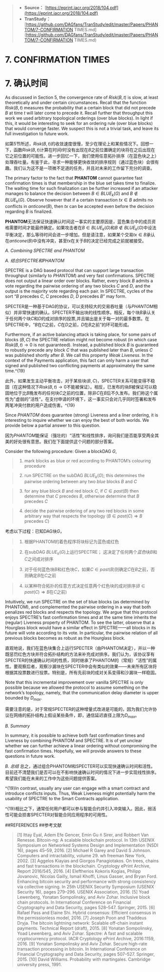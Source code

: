 >* **Source：** [https://eprint.iacr.org/2018/104.pdf](https://eprint.iacr.org/2018/104.pdf)  
>* **TranStudy：** [https://github.com/DAGfans/TranStudy/edit/master/Papers/PHANTOM/7-CONFIRMATION TIMES.md](https://github.com/DAGfans/TranStudy/edit/master/Papers/PHANTOM/7-CONFIRMATION TIMES.md)
# 7. CONFIRMATION TIMES

# 7. 确认时间

As discussed in Section 5, the convergence rate of $Risk(B,t)$ is slow, at least theoretically and under certain circumstances. Recall that the function $Risk(B,t)$ measures the probability that a certain block that did not precede $B$ at time $t$ will later come to precede it. Recall further that throughput this work we used arbitrary topological orderings (over blue blocks). In light if this, it would be interesting to seek for an ordering rule (over blue blocks) that would converge faster. We suspect this is not a trivial task, and leave its full investigation to future work.

如第5节所述，$Risk(B,t)$的收敛速度很慢，至少在理论上和某些情况下。回想一下，函数$Risk(B,t)$计算在时间$t$时没有出现在$B$之前位置确定的块将在之后出现在它之前位置的可能性。进一步回忆一下，我们使用任意拓扑排序（在蓝色块之上）处理吞吐量。有鉴于此，寻求一种能够更快收敛的排序规则（通过蓝色块）会很有趣。我们认为这不是一项微不足道的任务，并且对未来的工作留下充分的调查。

The primary factor to the fact that **PHANTOM** cannot guarantee fast confirmation times is that membership in the blue set takes time to finalize. The waiting time for such finalization can be further increased if an attacker manages to balance the decision between $B \in BLUE_k(G)$ and $B \notin BLUE_k(G)$. Observe however that if a certain transaction $tx \in B$ admits no conflicts in $anticone(B)$, then $tx$ can be accepted even before the decision regarding $B$ is finalized.

**PHANTOM**无法保证快速确认时间这一事实的主要原因是，蓝色集合中的成员资格需要时间才能最终确定。如果攻击者在$B \in BLUE_k(G)$和$B \notin BLUE_k(G)$中设法平衡决定，那么等待时间会进一步增加。但是请注意，如果某个交易$tx \in B$承认在$anticone(B)$中没有冲突，甚至$tx$在关于$B$的决定已经完成之前就被接受。

*A. Combining SPECTRE and PHANTOM*

*A. 结合SPECTRE和PHANTOM*

SPECTRE is a DAG based protocol that can support large transaction throughput (similarly to *PHANTOM*) and very fast confirmations. SPECTRE does not output a linear order over blocks. Rather, every block $B$ admits a vote regarding the pairwise ordering of any two blocks $C$ and $D$, and the output is the majority vote regarding each pair. In SPECTRE, cycles of the sort “$B$ precedes $C$, $C$ precedes $D$, $D$ precedes $B$” may form.

SPECTER是一种基于DAG的协议，可以支持较大的交易吞吐量（与*PHANTOM*相似）并非常快速的确认。SPECTER不输出块的线性顺序。相反，每个块$B$承认关于任何两个块$C$和$D$的成对排序的投票,并且输出是关于每一对的最多数票。在SPECTRE中，“$B$在$C$之前，$C$在$D$之前，$D$在$B$之前”的环可能形成。

Furthermore, if an active balancing attack is taking place, for some pairs of blocks $(B, C)$ the SPECTRE relation might not become robust (in which case $Risk(B, t) \rightarrow 0$ is not guaranteed). Instead, a published block $B$ is guaranteed to robustly precede any block $C$ that was published later than $B$, unless $C$ was published shortly after $B$. We call this property *Weak Liveness*. In the context of the Payments application, this fact can only harm a user that signed and published two conflicting payments at approximately the same time.^{19}

此外，如果发生主动平衡攻击，对于某些块$(B, C)$，SPECTER关系可能变得不稳固（在这种情况下$Risk(B, t) \rightarrow 0$不能被保证）。相反，已发布的块$B$被保证可以稳固地位于比$B$晚发布的任何块$C$之前的位置，除非$C$在$B$后不久发布。我们称这个属性为"虚弱的”活性"。在支付申请的环境下，这一事实只会对几乎同时签署和发布两笔冲突付款的用户造成伤害。^{19}

Since *PHANTOM* does guarantee (strong) Liveness and a liner ordering, it is interesting to inquire whether we can enjoy the best of both worlds. We provide below a partial answer to this question.

因为*PHANTOM*能保证（强壮的）“活性”和线性排序，询问我们是否能享受两全其美的好处很有意思。我们在下面提供这个问题的部分答案。

Consider the following procedure: Given a blockDAG $G$,

> 1) mark blocks as blue or red according to PHANTOM’s colouring procedure

> 2) run SPECTRE on the subDAG $BLUE_k(G)$; this determines the pairwise ordering between any two $blue$ blocks $B$ and $C$

> 3) for any blue block $B$ and red block $C$, if $C \in past(B)$ then determine that $C$ precedes $B$, otherwise determine that $B$ precedes $C$

> 4) decide the pairwise ordering of any two red blocks in some arbitrary way that respects the topology ($B \in past(C) \Rightarrow B$ precedes $C$)

考虑以下过程：已知DAG块$G$，

> 1) 根据PHANTOM的着色程序将块标记为蓝色或红色

> 2) 在subDAG $BLUE_k(G)$上运行SPECTRE；
这决定了任何两个$蓝色$块$B$和$C$之间成对排序

> 3) 对于任何蓝色块$B$和红色块$C$，如果$C \in past(B)$则确定$C$在$B$之前，否则确定$B$在$C$之前
 
> 4) 以某种符合拓扑的任意方式决定任意两个红色块的成对排序($B \in past(C) \Rightarrow B$在$C$之前)

Intuitively, we run SPECTRE on the set of blue blocks (as determined by PHANTOM), and
complemented the pairwise ordering in a way that both penalizes red blocks and respects the topology. We argue that this protocol enjoys SPECTRE’s fast confirmation times and at the same time inherits the (regular) Liveness property of PHANTOM. To see the latter, observe that a Hourglass block would have a similar effect in SPECTRE——all blocks in its future will vote according to its vote. In particular, the pairwise relation of all previous blocks becomes as robust as the Hourglass block.

直观地说，我们在蓝色块集合上运行SPECTER（由PHANTOM决定），并以一种既惩罚红色方块并符合拓扑结构的方法来补充成对排序。我们认为，该协议享有SPECTER的快速确认时间的性质，同时继承了PHANTOM的（常规）“活性”的属性。要观察后者，观察沙漏块在SPECTER中会有类似的效果——未来所有区块将根据其投票数进行投票。特别是，所有先前块的成对关系变得和沙漏块一样稳固。

Note that this incremental improvement over vanilla SPECTRE is only possible because we allowed the protocol to assume something on the network’s topology, namely, that the communication delay diameter is upper bounded by $D_{max}$.

需要注意的是，对于常规SPECTER的这种增量式改进是可能的，因为我们允许协议在网络的拓扑结构上假设某些条件，即，通信延迟直径上限为$D_{max}$。


*B. Summary*

In summary, it is possible to achieve both fast confirmation times and Liveness by combining PHANTOM and SPECTRE. It is of yet unclear whether we can further achieve a linear ordering without compromising the fast confirmation times. Hopefully, we will provide answers to these questions in future work.

*B. 总结*
总之，通过组合PHANTOM和SPECTER可以实现快速确认时间和活性。目前还不清楚我们是否可以在不影响快速确认时间的情况下进一步实现线性排序。希望我们能在未来的工作中为这些问题提供答案。

^{19}In contrast, usually any user can engage with a smart contract and introduce conflicts inputs. Thus, Weak Liveness might potentially harm the usability of SPECTRE to the Smart Contracts application.

^{19}相比之下，通常任何用户都可以参与智能合约并引入冲突输入。因此，弱活性可能会损害SPECTER对智能合同应用程序的可用性。

##REFERENCES
##参考文献

>[1] Ittay Eyal, Adem Efe Gencer, Emin Gu ̈n Sirer, and Robbert Van Renesse. Bitcoin-ng: A scalable blockchain protocol. In 13th USENIX Symposium on Networked Systems Design and Implementation (NSDI 16), pages 45–59, 2016.
>[2] Michael R Garey and David S Johnson. Computers and intractability, volume 29. wh freeman New York, 2002.
>[3] Aggelos Kiayias and Giorgos Panagiotakos. On trees, chains and fast transactions in the blockchain. Cryptology
ePrint Archive, Report 2016/545, 2016.
>[4] Eleftherios Kokoris Kogias, Philipp Jovanovic, Nicolas Gailly, Ismail Khoffi, Linus Gasser, and Bryan Ford.
Enhancing bitcoin security and performance with strong consistency via collective signing. In 25th USENIX
Security Symposium (USENIX Security 16), pages 279–296. USENIX Association, 2016.
>[5] Yoad Lewenberg, Yonatan Sompolinsky, and Aviv Zohar. Inclusive block chain protocols. In International
Conference on Financial Cryptography and Data Security, pages 528–547. Springer, 2015.
>[6] Rafael Pass and Elaine Shi. Hybrid consensus: Efficient consensus in the permissionless model, 2016.
>[7] Joseph Poon and Thaddeus Dryja. The bitcoin lightning network: Scalable off-chain instant payments. Technical
Report (draft), 2015.
>[8] Yonatan Sompolinsky, Yoad Lewenberg, and Aviv Zohar. Spectre: A fast and scalable cryptocurrency protocol.
IACR Cryptology ePrint Archive, 2016:1159, 2016.
>[9] Yonatan Sompolinsky and Aviv Zohar. Secure high-rate transaction processing in bitcoin. In International
Conference on Financial Cryptography and Data Security, pages 507–527. Springer, 2015.
>[10] David Williams. Probability with martingales. Cambridge university press, 1991.
